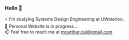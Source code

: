 ### Hello 👋<br/>
⚡ I'm studying Systems Design Engineering at UWaterloo.<br/>
🔭 Personal Website is in progress...<br/>
📫 Feel free to reach me at mcarthur.cal@gmail.com<br/>

<!--
**calmcarthur/calmcarthur** is a ✨ _special_ ✨ repository because its `README.md` (this file) appears on your GitHub profile.

Here are some ideas to get you started:

- 🔭 I’m currently working on ...
- 🌱 I’m currently learning ...
- 👯 I’m looking to collaborate on ...
- 🤔 I’m looking for help with ...
- 💬 Ask me about ...
- 📫 How to reach me: ...
- 😄 Pronouns: ...
- ⚡ Fun fact: ...
-->
